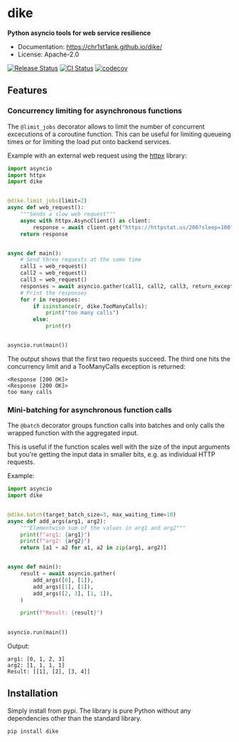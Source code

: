 # dike

**Python asyncio tools for web service resilience**

* Documentation: <https://chr1st1ank.github.io/dike/>
* License: Apache-2.0

[<img src="https://img.shields.io/pypi/v/dike.svg" alt="Release Status">](https://pypi.python.org/pypi/dike)
[<img src="https://github.com/chr1st1ank/dike/actions/workflows/test.yml/badge.svg?branch=main" alt="CI Status">](https://github.com/chr1st1ank/dike/actions)
[![codecov](https://codecov.io/gh/chr1st1ank/dike/branch/main/graph/badge.svg?token=4oBkRHXbfa)](https://codecov.io/gh/chr1st1ank/dike)


## Features

### Concurrency limiting for asynchronous functions
The `@limit_jobs` decorator allows to limit the number of concurrent excecutions of a coroutine 
function. This can be useful for limiting queueing times or for limiting the load put
onto backend services.

Example with an external web request using the [httpx](https://github.com/encode/httpx) library:

```python
import asyncio
import httpx
import dike


@dike.limit_jobs(limit=2)
async def web_request():
    """Sends a slow web request"""
    async with httpx.AsyncClient() as client:
        response = await client.get("https://httpstat.us/200?sleep=100")
    return response


async def main():
    # Send three requests at the same time
    call1 = web_request()
    call2 = web_request()
    call3 = web_request()
    responses = await asyncio.gather(call1, call2, call3, return_exceptions=True)
    # Print the responses
    for r in responses:
        if isinstance(r, dike.TooManyCalls):
            print("too many calls")
        else:
            print(r)


asyncio.run(main())
```

The output shows that the first two requests succeed. The third one hits the concurrency limit and a TooManyCalls exception is returned:
```
<Response [200 OK]>
<Response [200 OK]>
too many calls
```

### Mini-batching for asynchronous function calls
The `@batch` decorator groups function calls into batches and only calls the wrapped function 
with the aggregated input.

This is useful if the function scales well with the size of the input arguments but you're
getting the input data in smaller bits, e.g. as individual HTTP requests.

Example:

```python
import asyncio
import dike


@dike.batch(target_batch_size=3, max_waiting_time=10)
async def add_args(arg1, arg2):
    """Elementwise sum of the values in arg1 and arg2"""
    print(f"arg1: {arg1}")
    print(f"arg2: {arg2}")
    return [a1 + a2 for a1, a2 in zip(arg1, arg2)]


async def main():
    result = await asyncio.gather(
        add_args([0], [1]),
        add_args([1], [1]),
        add_args([2, 3], [1, 1]),
    )

    print(f"Result: {result}")

    
asyncio.run(main())
```

Output:
```
arg1: [0, 1, 2, 3]
arg2: [1, 1, 1, 1]
Result: [[1], [2], [3, 4]]
```

## Installation
Simply install from pypi. The library is pure Python without any dependencies other than the
standard library.
```
pip install dike
```
